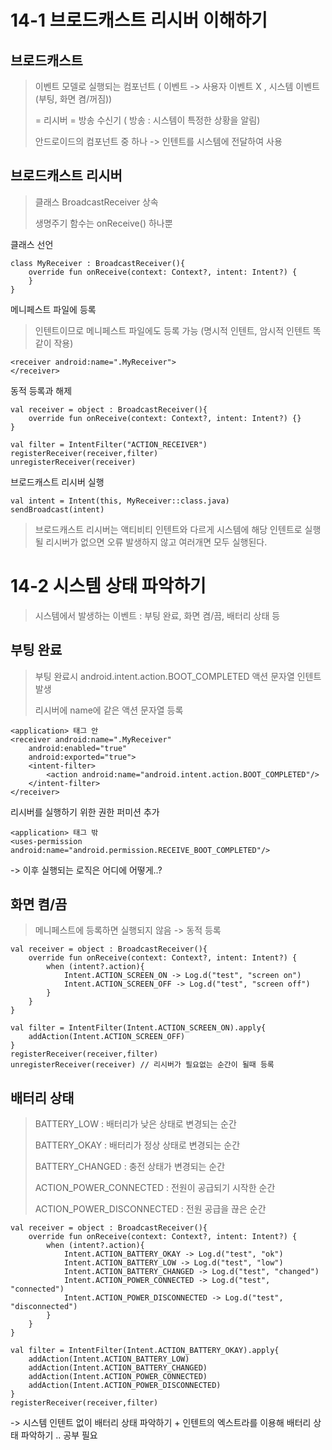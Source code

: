 # 14-1 브로드캐스트 리시버 이해하기

## 브로드캐스트

> 이벤트 모델로 실행되는 컴포넌트 ( 이벤트 -> 사용자 이벤트 X , 시스템 이벤트(부팅, 화면 켬/꺼짐))
>
> = 리시버 = 방송 수신기 ( 방송 : 시스템이 특정한 상황을 알림)
>
> 안드로이드의 컴포넌트 중 하나 -> 인텐트를 시스템에 전달하여 사용

## 브로드캐스트 리시버

> 클래스 BroadcastReceiver 상속
>
> 생명주기 함수는 onReceive() 하나뿐

클래스 선언
~~~
class MyReceiver : BroadcastReceiver(){
    override fun onReceive(context: Context?, intent: Intent?) {
    }
}
~~~

메니페스트 파일에 등록

> 인텐트이므로 메니페스트 파일에도 등록 가능 (명시적 인텐트, 암시적 인텐트 똑같이 작용)
~~~
<receiver android:name=".MyReceiver">
</receiver>
~~~

동적 등록과 해제
~~~
val receiver = object : BroadcastReceiver(){
    override fun onReceive(context: Context?, intent: Intent?) {}
}

val filter = IntentFilter("ACTION_RECEIVER")
registerReceiver(receiver,filter)
unregisterReceiver(receiver)
~~~

브로드캐스트 리시버 실행
~~~
val intent = Intent(this, MyReceiver::class.java)
sendBroadcast(intent)
~~~

> 브로드캐스트 리시버는 액티비티 인텐트와 다르게 시스템에 해당 인텐트로 실행될 리시버가 없으면 오류 발생하지 않고 여러개면 모두 실행된다.

# 14-2 시스템 상태 파악하기

> 시스템에서 발생하는 이벤트 : 부팅 완료, 화면 켬/끔, 배터리 상태 등

## 부팅 완료

> 부팅 완료시 android.intent.action.BOOT_COMPLETED 액션 문자열 인텐트 발생
>
> 리시버에 <action> name에 같은 액션 문자열 등록
~~~
<application> 태그 안
<receiver android:name=".MyReceiver"
    android:enabled="true"
    android:exported="true">
    <intent-filter>
        <action android:name="android.intent.action.BOOT_COMPLETED"/>
    </intent-filter>
</receiver>
~~~

리시버를 실행하기 위한 권한 퍼미션 추가
~~~
<application> 태그 밖
<uses-permission android:name="android.permission.RECEIVE_BOOT_COMPLETED"/>
~~~

-> 이후 실행되는 로직은 어디에 어떻게..?

## 화면 켬/끔

> 메니페스트에 등록하면 실행되지 않음 -> 동적 등록
~~~
val receiver = object : BroadcastReceiver(){
    override fun onReceive(context: Context?, intent: Intent?) {
        when (intent?.action){
            Intent.ACTION_SCREEN_ON -> Log.d("test", "screen on")
            Intent.ACTION_SCREEN_OFF -> Log.d("test", "screen off")
        }
    }
}

val filter = IntentFilter(Intent.ACTION_SCREEN_ON).apply{
    addAction(Intent.ACTION_SCREEN_OFF)
}
registerReceiver(receiver,filter)
unregisterReceiver(receiver) // 리시버가 필요없는 순간이 될때 등록
~~~

## 배터리 상태

> BATTERY_LOW : 배터리가 낮은 상태로 변경되는 순간
> 
> BATTERY_OKAY : 배터리가 정상 상태로 변경되는 순간
>
> BATTERY_CHANGED : 충전 상태가 변경되는 순간
>
> ACTION_POWER_CONNECTED : 전원이 공급되기 시작한 순간
>
> ACTION_POWER_DISCONNECTED : 전원 공급을 끊은 순간

~~~
val receiver = object : BroadcastReceiver(){
    override fun onReceive(context: Context?, intent: Intent?) {
        when (intent?.action){
            Intent.ACTION_BATTERY_OKAY -> Log.d("test", "ok")
            Intent.ACTION_BATTERY_LOW -> Log.d("test", "low")
            Intent.ACTION_BATTERY_CHANGED -> Log.d("test", "changed")
            Intent.ACTION_POWER_CONNECTED -> Log.d("test", "connected")
            Intent.ACTION_POWER_DISCONNECTED -> Log.d("test", "disconnected")
        }
    }
}

val filter = IntentFilter(Intent.ACTION_BATTERY_OKAY).apply{
    addAction(Intent.ACTION_BATTERY_LOW)
    addAction(Intent.ACTION_BATTERY_CHANGED)
    addAction(Intent.ACTION_POWER_CONNECTED)
    addAction(Intent.ACTION_POWER_DISCONNECTED)
}
registerReceiver(receiver,filter)
~~~

-> 시스템 인텐트 없이 배터리 상태 파악하기 + 인텐트의 엑스트라를 이용해 배터리 상태 파악하기 .. 공부 필요